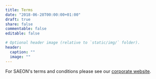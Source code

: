 ```yaml
---
title: Terms
date: "2018-06-28T00:00:00+01:00"
draft: true
share: false
commentable: false
editable: false

# Optional header image (relative to `static/img/` folder).
header:
  caption: ""
  image: ""
---
```


For SAEON's terms and conditions please see our [corporate website](http://www.saeon.ac.za/terms-and-conditions-disclaimer).
